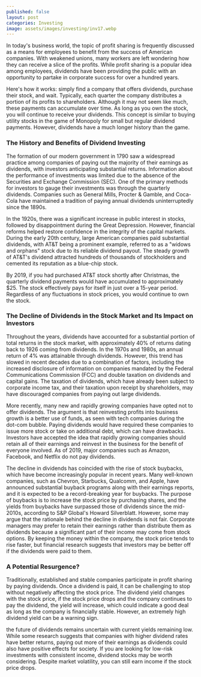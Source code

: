 ```yaml
---
published: false
layout: post
categories: Investing
image: assets/images/investing/inv17.webp
---
```


In today's business world, the topic of profit sharing is frequently discussed as a means for employees to benefit from the success of American companies. With weakened unions, many workers are left wondering how they can receive a slice of the profits. While profit sharing is a popular idea among employees, dividends have been providing the public with an opportunity to partake in corporate success for over a hundred years.

Here's how it works: simply find a company that offers dividends, purchase their stock, and wait. Typically, each quarter the company distributes a portion of its profits to shareholders. Although it may not seem like much, these payments can accumulate over time. As long as you own the stock, you will continue to receive your dividends. This concept is similar to buying utility stocks in the game of Monopoly for small but regular dividend payments. However, dividends have a much longer history than the game.

### The History and Benefits of Dividend Investing
The formation of our modern government in 1790 saw a widespread practice among companies of paying out the majority of their earnings as dividends, with investors anticipating substantial returns. Information about the performance of investments was limited due to the absence of the Securities and Exchange Commission (SEC). One of the primary methods for investors to gauge their investments was through the quarterly dividends. Companies such as General Mills, Procter & Gamble, and Coca-Cola have maintained a tradition of paying annual dividends uninterruptedly since the 1890s. 

In the 1920s, there was a significant increase in public interest in stocks, followed by disappointment during the Great Depression. However, financial reforms helped restore confidence in the integrity of the capital markets. During the early 20th century, large American companies paid substantial dividends, with AT&T being a prominent example, referred to as a "widows and orphans" stock due to its reliable dividend payout. The steady growth of AT&T's dividend attracted hundreds of thousands of stockholders and cemented its reputation as a blue-chip stock.

By 2019, if you had purchased AT&T stock shortly after Christmas, the quarterly dividend payments would have accumulated to approximately $25. The stock effectively pays for itself in just over a 15-year period. Regardless of any fluctuations in stock prices, you would continue to own the stock.

### The Decline of Dividends in the Stock Market and Its Impact on Investors
Throughout the years, dividends have accounted for a substantial portion of total returns in the stock market, with approximately 40% of returns dating back to 1926 coming from dividends. In the 1970s and 1980s, an annual return of 4% was attainable through dividends. However, this trend has slowed in recent decades due to a combination of factors, including the increased disclosure of information on companies mandated by the Federal Communications Commission (FCC) and double taxation on dividends and capital gains. The taxation of dividends, which have already been subject to corporate income tax, and their taxation upon receipt by shareholders, may have discouraged companies from paying out large dividends. 

More recently, many new and rapidly growing companies have opted not to offer dividends. The argument is that reinvesting profits into business growth is a better use of funds, as seen with tech companies during the dot-com bubble. Paying dividends would have required these companies to issue more stock or take on additional debt, which can have drawbacks. Investors have accepted the idea that rapidly growing companies should retain all of their earnings and reinvest in the business for the benefit of everyone involved. As of 2019, major companies such as Amazon, Facebook, and Netflix do not pay dividends.

The decline in dividends has coincided with the rise of stock buybacks, which have become increasingly popular in recent years. Many well-known companies, such as Chevron, Starbucks, Qualcomm, and Apple, have announced substantial buyback programs along with their earnings reports, and it is expected to be a record-breaking year for buybacks. The purpose of buybacks is to increase the stock price by purchasing shares, and the yields from buybacks have surpassed those of dividends since the mid-2010s, according to S&P Global's Howard Silverblatt. 
However, some may argue that the rationale behind the decline in dividends is not fair. Corporate managers may prefer to retain their earnings rather than distribute them as dividends because a significant part of their income may come from stock options. By keeping the money within the company, the stock price tends to rise faster, but financial research suggests that investors may be better off if the dividends were paid to them.

### A Potential Resurgence?
Traditionally, established and stable companies participate in profit sharing by paying dividends. Once a dividend is paid, it can be challenging to stop without negatively affecting the stock price. The dividend yield changes with the stock price, if the stock price drops and the company continues to pay the dividend, the yield will increase, which could indicate a good deal as long as the company is financially stable. However, an extremely high dividend yield can be a warning sign.

the future of dividends remains uncertain with current yields remaining low. While some research suggests that companies with higher dividend rates have better returns, paying out more of their earnings as dividends could also have positive effects for society. If you are looking for low-risk investments with consistent income, dividend stocks may be worth considering. Despite market volatility, you can still earn income if the stock price drops.

